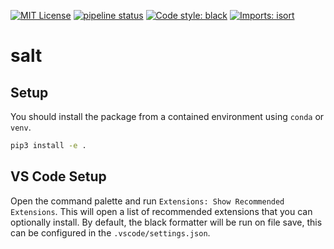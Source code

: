 
[![MIT License](https://img.shields.io/apm/l/atomic-design-ui.svg)](https://opensource.org/licenses/MIT)
[![pipeline status](https://gitlab.cern.ch/atlas-flavor-tagging-tools/algorithms/salt/badges/main/pipeline.svg)](https://gitlab.cern.ch/atlas-flavor-tagging-tools/algorithms/salt/-/commits/main)
[![Code style: black](https://img.shields.io/badge/code%20style-black-000000.svg)](https://github.com/psf/black)
[![Imports: isort](https://img.shields.io/badge/%20imports-isort-%231674b1?style=flat&labelColor=ef8336)](https://pycqa.github.io/isort/)

# salt

## Setup

You should install the package from a contained environment using `conda` or `venv`.

```bash
pip3 install -e .
```

## VS Code Setup

Open the command palette and run `Extensions: Show Recommended Extensions`.
This will open a list of recommended extensions that you can optionally install.
By default, the black formatter will be run on file save, this can be configured in the `.vscode/settings.json`.
